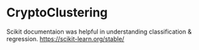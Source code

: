 # CryptoClustering

Scikit documentaion was helpful in understanding classification & regression.
https://scikit-learn.org/stable/
